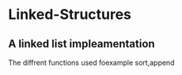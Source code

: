# Linked-Structures
## A linked list impleamentation
The diffrent functions used foexample sort,append
